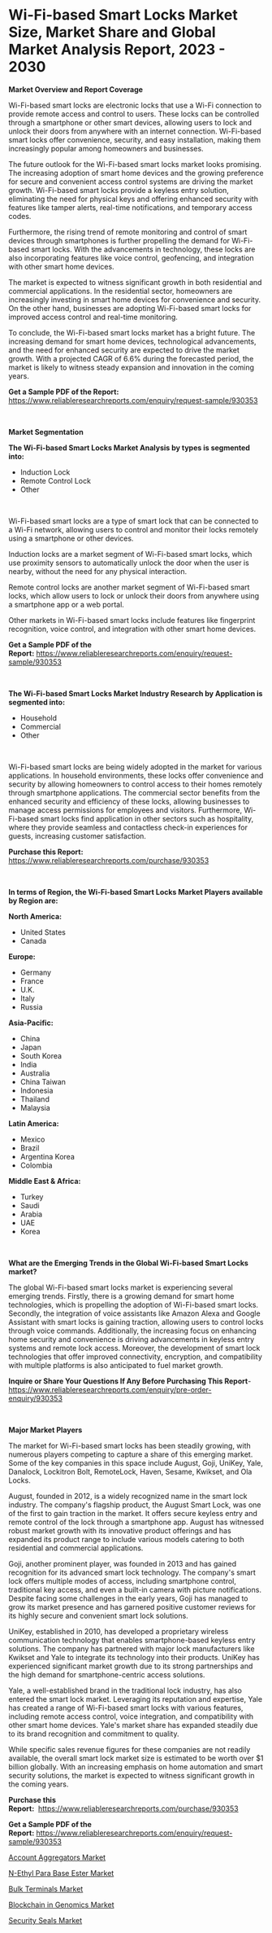 <p><h1>Wi-Fi-based Smart Locks Market Size, Market Share and Global Market Analysis Report, 2023 - 2030</h1></p><p><strong>Market Overview and Report Coverage</strong></p>
<p><p>Wi-Fi-based smart locks are electronic locks that use a Wi-Fi connection to provide remote access and control to users. These locks can be controlled through a smartphone or other smart devices, allowing users to lock and unlock their doors from anywhere with an internet connection. Wi-Fi-based smart locks offer convenience, security, and easy installation, making them increasingly popular among homeowners and businesses.</p><p>The future outlook for the Wi-Fi-based smart locks market looks promising. The increasing adoption of smart home devices and the growing preference for secure and convenient access control systems are driving the market growth. Wi-Fi-based smart locks provide a keyless entry solution, eliminating the need for physical keys and offering enhanced security with features like tamper alerts, real-time notifications, and temporary access codes.</p><p>Furthermore, the rising trend of remote monitoring and control of smart devices through smartphones is further propelling the demand for Wi-Fi-based smart locks. With the advancements in technology, these locks are also incorporating features like voice control, geofencing, and integration with other smart home devices.</p><p>The market is expected to witness significant growth in both residential and commercial applications. In the residential sector, homeowners are increasingly investing in smart home devices for convenience and security. On the other hand, businesses are adopting Wi-Fi-based smart locks for improved access control and real-time monitoring.</p><p>To conclude, the Wi-Fi-based smart locks market has a bright future. The increasing demand for smart home devices, technological advancements, and the need for enhanced security are expected to drive the market growth. With a projected CAGR of 6.6% during the forecasted period, the market is likely to witness steady expansion and innovation in the coming years.</p></p>
<p><strong>Get a Sample PDF of the Report:</strong> <a href="https://www.reliableresearchreports.com/enquiry/request-sample/930353">https://www.reliableresearchreports.com/enquiry/request-sample/930353</a></p>
<p>&nbsp;</p>
<p><strong>Market Segmentation</strong></p>
<p><strong>The Wi-Fi-based Smart Locks Market Analysis by types is segmented into:</strong></p>
<p><ul><li>Induction Lock</li><li>Remote Control Lock</li><li>Other</li></ul></p>
<p>&nbsp;</p>
<p><p>Wi-Fi-based smart locks are a type of smart lock that can be connected to a Wi-Fi network, allowing users to control and monitor their locks remotely using a smartphone or other devices. </p><p>Induction locks are a market segment of Wi-Fi-based smart locks, which use proximity sensors to automatically unlock the door when the user is nearby, without the need for any physical interaction.</p><p>Remote control locks are another market segment of Wi-Fi-based smart locks, which allow users to lock or unlock their doors from anywhere using a smartphone app or a web portal.</p><p>Other markets in Wi-Fi-based smart locks include features like fingerprint recognition, voice control, and integration with other smart home devices.</p></p>
<p><strong>Get a Sample PDF of the Report:</strong>&nbsp;<a href="https://www.reliableresearchreports.com/enquiry/request-sample/930353">https://www.reliableresearchreports.com/enquiry/request-sample/930353</a></p>
<p>&nbsp;</p>
<p><strong>The Wi-Fi-based Smart Locks Market Industry Research by Application is segmented into:</strong></p>
<p><ul><li>Household</li><li>Commercial</li><li>Other</li></ul></p>
<p>&nbsp;</p>
<p><p>Wi-Fi-based smart locks are being widely adopted in the market for various applications. In household environments, these locks offer convenience and security by allowing homeowners to control access to their homes remotely through smartphone applications. The commercial sector benefits from the enhanced security and efficiency of these locks, allowing businesses to manage access permissions for employees and visitors. Furthermore, Wi-Fi-based smart locks find application in other sectors such as hospitality, where they provide seamless and contactless check-in experiences for guests, increasing customer satisfaction.</p></p>
<p><strong>Purchase this Report:</strong>&nbsp; <a href="https://www.reliableresearchreports.com/purchase/930353">https://www.reliableresearchreports.com/purchase/930353</a></p>
<p>&nbsp;</p>
<p><strong>In terms of Region, the Wi-Fi-based Smart Locks Market Players available by Region are:</strong></p>
<p>
    <p> <strong> North America: </strong>
        <ul>
            <li>United States</li>
            <li>Canada</li>
        </ul>
        </p> 
    <p> <strong> Europe: </strong>
        <ul>
            <li>Germany</li>
            <li>France</li>
            <li>U.K.</li>
            <li>Italy</li>
            <li>Russia</li>
        </ul>
        </p> 
    <p> <strong> Asia-Pacific: </strong>
        <ul>
            <li>China</li>
            <li>Japan</li>
            <li>South Korea</li>
            <li>India</li>
            <li>Australia</li>
            <li>China Taiwan</li>
            <li>Indonesia</li>
            <li>Thailand</li>
            <li>Malaysia</li>
        </ul>
        </p> 
    <p> <strong> Latin America: </strong>
        <ul>
            <li>Mexico</li>
            <li>Brazil</li>
            <li>Argentina Korea</li>
            <li>Colombia</li>
        </ul>
        </p> 
    <p> <strong> Middle East & Africa: </strong>
        <ul>
            <li>Turkey</li>
            <li>Saudi</li>
            <li>Arabia</li>
            <li>UAE</li>
            <li>Korea</li>
        </ul>
    </p>
    </p>
<p>&nbsp;</p>
<p><strong>What are the Emerging Trends in the Global Wi-Fi-based Smart Locks market?</strong></p>
<p><p>The global Wi-Fi-based smart locks market is experiencing several emerging trends. Firstly, there is a growing demand for smart home technologies, which is propelling the adoption of Wi-Fi-based smart locks. Secondly, the integration of voice assistants like Amazon Alexa and Google Assistant with smart locks is gaining traction, allowing users to control locks through voice commands. Additionally, the increasing focus on enhancing home security and convenience is driving advancements in keyless entry systems and remote lock access. Moreover, the development of smart lock technologies that offer improved connectivity, encryption, and compatibility with multiple platforms is also anticipated to fuel market growth.</p></p>
<p><strong>Inquire or Share Your Questions If Any Before Purchasing This Report</strong>- <a href="https://www.reliableresearchreports.com/enquiry/pre-order-enquiry/930353">https://www.reliableresearchreports.com/enquiry/pre-order-enquiry/930353</a></p>
<p>&nbsp;</p>
<p><strong>Major Market Players</strong></p>
<p><p>The market for Wi-Fi-based smart locks has been steadily growing, with numerous players competing to capture a share of this emerging market. Some of the key companies in this space include August, Goji, UniKey, Yale, Danalock, Lockitron Bolt, RemoteLock, Haven, Sesame, Kwikset, and Ola Locks.</p><p>August, founded in 2012, is a widely recognized name in the smart lock industry. The company's flagship product, the August Smart Lock, was one of the first to gain traction in the market. It offers secure keyless entry and remote control of the lock through a smartphone app. August has witnessed robust market growth with its innovative product offerings and has expanded its product range to include various models catering to both residential and commercial applications.</p><p>Goji, another prominent player, was founded in 2013 and has gained recognition for its advanced smart lock technology. The company's smart lock offers multiple modes of access, including smartphone control, traditional key access, and even a built-in camera with picture notifications. Despite facing some challenges in the early years, Goji has managed to grow its market presence and has garnered positive customer reviews for its highly secure and convenient smart lock solutions.</p><p>UniKey, established in 2010, has developed a proprietary wireless communication technology that enables smartphone-based keyless entry solutions. The company has partnered with major lock manufacturers like Kwikset and Yale to integrate its technology into their products. UniKey has experienced significant market growth due to its strong partnerships and the high demand for smartphone-centric access solutions.</p><p>Yale, a well-established brand in the traditional lock industry, has also entered the smart lock market. Leveraging its reputation and expertise, Yale has created a range of Wi-Fi-based smart locks with various features, including remote access control, voice integration, and compatibility with other smart home devices. Yale's market share has expanded steadily due to its brand recognition and commitment to quality.</p><p>While specific sales revenue figures for these companies are not readily available, the overall smart lock market size is estimated to be worth over $1 billion globally. With an increasing emphasis on home automation and smart security solutions, the market is expected to witness significant growth in the coming years.</p></p>
<p><strong>Purchase this Report:</strong>&nbsp;&nbsp;<a href="https://www.reliableresearchreports.com/purchase/930353">https://www.reliableresearchreports.com/purchase/930353</a></p>
<p></p>
<p><strong>Get a Sample PDF of the Report:</strong>&nbsp;<a href="https://www.reliableresearchreports.com/enquiry/request-sample/930353">https://www.reliableresearchreports.com/enquiry/request-sample/930353</a></p>
<p><p><a href="https://medium.com/@ruthgaylord1929/account-aggregators-market-size-growth-forecast-2023-2030-3313fcbb10ee">Account Aggregators Market</a></p><p><a href="https://issuu.com/reportprime-2/docs/n-ethyl-para-base-ester-market-size-2030.pptx?fr=xKAE9_zU1NQ">N-Ethyl Para Base Ester Market</a></p><p><a href="https://www.linkedin.com/pulse/bulk-terminals-market-size-share-global-analysis-report-2023-ws4ke/">Bulk Terminals Market</a></p><p><a href="https://medium.com/@carrolltorp/blockchain-in-genomics-market-size-growth-forecast-2023-2030-7acb8de199e5">Blockchain in Genomics Market</a></p><p><a href="https://www.reportprime.com/security-seals-r250">Security Seals Market</a></p></p>